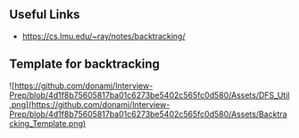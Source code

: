 ## Useful Links
* https://cs.lmu.edu/~ray/notes/backtracking/

## Template for backtracking

![https://github.com/donamj/Interview-Prep/blob/4d1f8b75605817ba01c6273be5402c565fc0d580/Assets/DFS_Util.png](https://github.com/donamj/Interview-Prep/blob/4d1f8b75605817ba01c6273be5402c565fc0d580/Assets/Backtracking_Template.png)